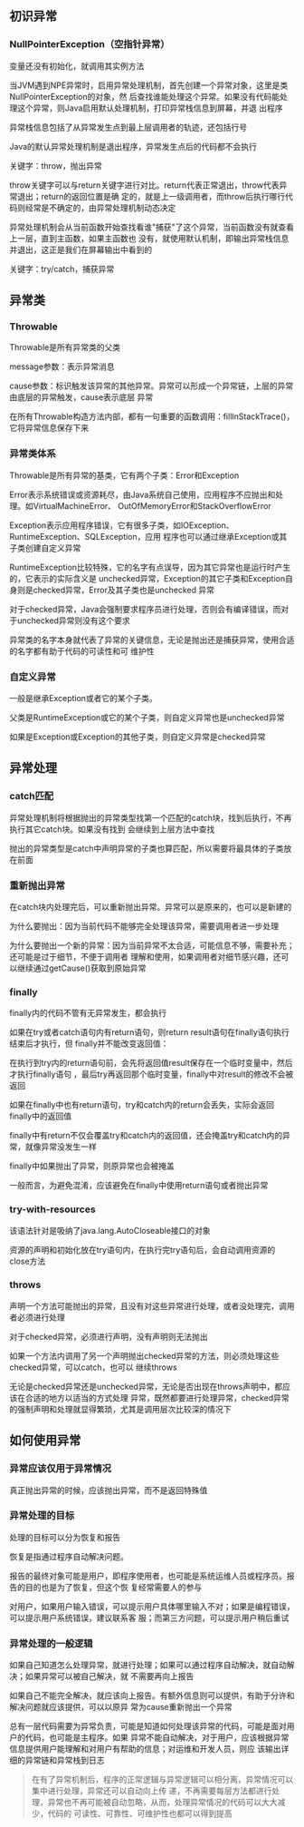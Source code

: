 ## 初识异常
### NullPointerException（空指针异常）
变量还没有初始化，就调用其实例方法

当JVM遇到NPE异常时，启用异常处理机制，首先创建一个异常对象，这里是类NullPointerException的对象，然
后查找谁能处理这个异常。如果没有代码能处理这个异常，则Java启用默认处理机制，打印异常栈信息到屏幕，并退
出程序

异常栈信息包括了从异常发生点到最上层调用者的轨迹，还包括行号

Java的默认异常处理机制是退出程序，异常发生点后的代码都不会执行

关键字：throw，抛出异常

throw关键字可以与return关键字进行对比。return代表正常退出，throw代表异常退出；return的返回位置是确
定的，就是上一级调用者，而throw后执行哪行代码则经常是不确定的，由异常处理机制动态决定

异常处理机制会从当前函数开始查找看谁"捕获"了这个异常，当前函数没有就查看上一层，直到主函数，如果主函数也
没有，就使用默认机制，即输出异常栈信息并退出，这正是我们在屏幕输出中看到的

关键字：try/catch，捕获异常

## 异常类
### Throwable
Throwable是所有异常类的父类

message参数：表示异常消息

cause参数：标识触发该异常的其他异常。异常可以形成一个异常链，上层的异常由底层的异常触发，cause表示底层
异常

在所有Throwable构造方法内部，都有一句重要的函数调用：fillInStackTrace()，它将异常信息保存下来

### 异常类体系
Throwable是所有异常的基类，它有两个子类：Error和Exception

Error表示系统错误或资源耗尽，由Java系统自己使用，应用程序不应抛出和处理。如VirtualMachineError、
OutOfMemoryError和StackOverflowError

Exception表示应用程序错误，它有很多子类，如IOException、RuntimeException、SQLException，应用
程序也可以通过继承Exception或其子类创建自定义异常

RuntimeException比较特殊，它的名字有点误导，因为其它异常也是运行时产生的，它表示的实际含义是
unchecked异常，Exception的其它子类和Exception自身则是checked异常，Error及其子类也是unchecked
异常

对于checked异常，Java会强制要求程序员进行处理，否则会有编译错误，而对于unchecked异常则没有这个要求

异常类的名字本身就代表了异常的关键信息，无论是抛出还是捕获异常，使用合适的名字都有助于代码的可读性和可
维护性

### 自定义异常
一般是继承Exception或者它的某个子类。

父类是RuntimeException或它的某个子类，则自定义异常也是unchecked异常

如果是Exception或Exception的其他子类，则自定义异常是checked异常

## 异常处理
### catch匹配
异常处理机制将根据抛出的异常类型找第一个匹配的catch块，找到后执行，不再执行其它catch块。如果没有找到
会继续到上层方法中查找

抛出的异常类型是catch中声明异常的子类也算匹配，所以需要将最具体的子类放在前面

### 重新抛出异常
在catch块内处理完后，可以重新抛出异常。异常可以是原来的，也可以是新建的

为什么要抛出：因为当前代码不能够完全处理该异常，需要调用者进一步处理

为什么要抛出一个新的异常：因为当前异常不太合适，可能信息不够，需要补充；还可能是过于细节，不便于调用者
理解和使用，如果调用者对细节感兴趣，还可以继续通过getCause()获取到原始异常

### finally
finally内的代码不管有无异常发生，都会执行

如果在try或者catch语句内有return语句，则return result语句在finally语句执行结束后才执行，但
finally并不能改变返回值：

在执行到try内的return语句前，会先将返回值result保存在一个临时变量中，然后才执行finally语句
，最后try再返回那个临时变量，finally中对result的修改不会被返回

如果在finally中也有return语句，try和catch内的return会丢失，实际会返回finally中的返回值

finally中有return不仅会覆盖try和catch内的返回值，还会掩盖try和catch内的异常，就像异常没发生一样

finally中如果抛出了异常，则原异常也会被掩盖

一般而言，为避免混淆，应该避免在finally中使用return语句或者抛出异常

### try-with-resources
该语法针对是吸纳了java.lang.AutoCloseable接口的对象

资源的声明和初始化放在try语句内，在执行完try语句后，会自动调用资源的close方法

### throws
声明一个方法可能抛出的异常，且没有对这些异常进行处理，或者没处理完，调用者必须进行处理

对于checked异常，必须进行声明，没有声明则无法抛出

如果一个方法内调用了另一个声明抛出checked异常的方法，则必须处理这些checked异常，可以catch，也可以
继续throws

无论是checked异常还是unchecked异常，无论是否出现在throws声明中，都应该在合适的地方以适当的方式处理
异常，既然都要进行处理异常，checked异常的强制声明和处理就显得繁琐，尤其是调用层次比较深的情况下

## 如何使用异常
### 异常应该仅用于异常情况
真正抛出异常的时候，应该抛出异常，而不是返回特殊值

### 异常处理的目标
处理的目标可以分为恢复和报告

恢复是指通过程序自动解决问题。

报告的最终对象可能是用户，即程序使用者，也可能是系统运维人员或程序员。报告的目的也是为了恢复，但这个恢
复经常需要人的参与

对用户，如果用户输入错误，可以提示用户具体哪里输入不对；如果是编程错误，可以提示用户系统错误，建议联系客
服；而第三方问题，可以提示用户稍后重试

### 异常处理的一般逻辑
如果自己知道怎么处理异常，就进行处理；如果可以通过程序自动解决，就自动解决；如果异常可以被自己解决，就
不需要再向上报告

如果自己不能完全解决，就应该向上报告。有额外信息则可以提供，有助于分许和解决问题就应该提供，可以以原异
常为cause重新抛出一个异常

总有一层代码需要为异常负责，可能是知道如何处理该异常的代码，可能是面对用户的代码，也可能是主程序。如果
异常不能自动解决，对于用户，应该根据异常信息提供用户能理解和对用户有帮助的信息；对运维和开发人员，则应
该输出详细的异常链和异常栈到日志

> 在有了异常机制后，程序的正常逻辑与异常逻辑可以相分离，异常情况可以集中进行处理，异常还可以自动向上传
递，不再需要每层方法都进行处理，异常也不再可能被自动忽略，从而，处理异常情况的代码可以大大减少，代码的
可读性、可靠性、可维护性也都可以得到提高





